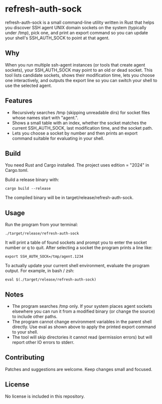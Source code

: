 refresh-auth-sock
=================

refresh-auth-sock is a small command-line utility written in Rust that helps you discover
SSH agent UNIX domain sockets on the system (typically under /tmp), pick one, and print an
export command so you can update your shell's SSH_AUTH_SOCK to point at that agent.

Why
---
When you run multiple ssh-agent instances (or tools that create agent sockets), your
SSH_AUTH_SOCK may point to an old or dead socket. This tool lists candidate sockets, shows
their modification time, lets you choose one interactively, and outputs the export line
so you can switch your shell to use the selected agent.

Features
--------
- Recursively searches /tmp (skipping unreadable dirs) for socket files whose names start
  with "agent.".
- Shows a small table with an index, whether the socket matches the current SSH_AUTH_SOCK,
  last modification time, and the socket path.
- Lets you choose a socket by number and then prints an export command suitable for
  evaluating in your shell.

Build
-----
You need Rust and Cargo installed. The project uses edition = "2024" in Cargo.toml.

Build a release binary with:

    cargo build --release

The compiled binary will be in target/release/refresh-auth-sock.

Usage
-----
Run the program from your terminal:

    ./target/release/refresh-auth-sock

It will print a table of found sockets and prompt you to enter the socket number or
q to quit. After selecting a socket the program prints a line like:

    export SSH_AUTH_SOCK=/tmp/agent.1234

To actually update your current shell environment, evaluate the program output. For
example, in bash / zsh:

    eval $(./target/release/refresh-auth-sock)

Notes
-----
- The program searches /tmp only. If your system places agent sockets elsewhere you can
  run it from a modified binary (or change the source) to include other paths.
- The program cannot change environment variables in the parent shell directly. Use
  eval as shown above to apply the printed export command to your shell.
- The tool will skip directories it cannot read (permission errors) but will report
  other IO errors to stderr.

Contributing
------------
Patches and suggestions are welcome. Keep changes small and focused.

License
-------
No license is included in this repository.
